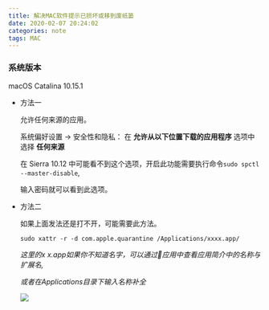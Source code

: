 ```yaml
---
title: 解决MAC软件提示已损坏或移到废纸篓
date: 2020-02-07 20:24:02
categories: note
tags: MAC
---
```




### 系统版本

macOS Catalina 10.15.1



* 方法一

  允许任何来源的应用。

  系统偏好设置 -> 安全性和隐私： 在 **允许从以下位置下载的应用程序** 选项中选择 **任何来源**

  在 Sierra 10.12 中可能看不到这个选项，开启此功能需要执行命令`sudo spctl --master-disable`,

  输入密码就可以看到此选项。

* 方法二

  如果上面发法还是打不开，可能需要此方法。

  `sudo xattr -r -d com.apple.quarantine /Applications/xxxx.app/` 

  *这里的x x.app如果你不知道名字，可以通过应用中查看应用简介中的名称与扩展名,*

  *或者在Applications目录下输入名称补全*

  ![](https://s2.ax1x.com/2020/02/07/12ElE6.jpg)

  

